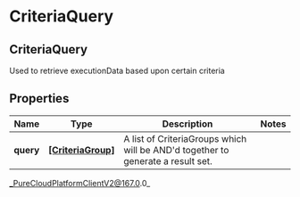 # CriteriaQuery

## CriteriaQuery
Used to retrieve executionData based upon certain criteria

## Properties

|Name | Type | Description | Notes|
|------------ | ------------- | ------------- | -------------|
| **query** | [**[CriteriaGroup]**]([CriteriaGroup]) | A list of CriteriaGroups which will be AND&#39;d together to generate a result set. | |



_PureCloudPlatformClientV2@167.0.0_
